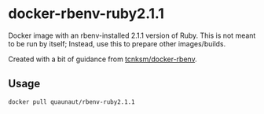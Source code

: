 docker-rbenv-ruby2.1.1
======================

Docker image with an rbenv-installed 2.1.1 version of Ruby. This is not meant to be run by itself; Instead, use this to prepare other images/builds.

Created with a bit of guidance from [tcnksm/docker-rbenv](https://github.com/tcnksm/docker-rbenv).

Usage
-----

`docker pull quaunaut/rbenv-ruby2.1.1`

